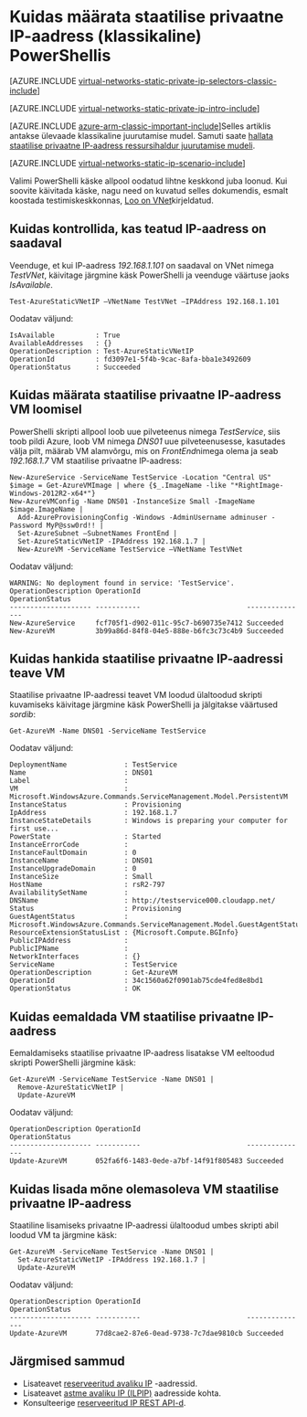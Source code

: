 <properties 
   pageTitle="Privaatne staatiline IP määramine klassikaline režiim PowerShelli kaudu | Microsoft Azure'i"
   description="Privaatne staatiline IP (DIPs) ja kuidas neid hallata klassikaline režiim ja PowerShelli mõistmine"
   services="virtual-network"
   documentationCenter="na"
   authors="jimdial"
   manager="carmonm"
   editor="tysonn"
   tags="azure-service-management"
/>
<tags 
   ms.service="virtual-network"
   ms.devlang="na"
   ms.topic="article"
   ms.tgt_pltfrm="na"
   ms.workload="infrastructure-services"
   ms.date="02/02/2016"
   ms.author="jdial" />

# <a name="how-to-set-a-static-private-ip-address-classic-in-powershell"></a>Kuidas määrata staatilise privaatne IP-aadress (klassikaline) PowerShellis

[AZURE.INCLUDE [virtual-networks-static-private-ip-selectors-classic-include](../../includes/virtual-networks-static-private-ip-selectors-classic-include.md)]

[AZURE.INCLUDE [virtual-networks-static-private-ip-intro-include](../../includes/virtual-networks-static-private-ip-intro-include.md)]

[AZURE.INCLUDE [azure-arm-classic-important-include](../../includes/azure-arm-classic-important-include.md)]Selles artiklis antakse ülevaade klassikaline juurutamise mudel. Samuti saate [hallata staatilise privaatne IP-aadress ressursihaldur juurutamise mudeli](virtual-networks-static-private-ip-arm-ps.md).

[AZURE.INCLUDE [virtual-networks-static-ip-scenario-include](../../includes/virtual-networks-static-ip-scenario-include.md)]

Valimi PowerShelli käske allpool oodatud lihtne keskkond juba loonud. Kui soovite käivitada käske, nagu need on kuvatud selles dokumendis, esmalt koostada testimiskeskkonnas, [Loo on VNet](virtual-networks-create-vnet-classic-netcfg-ps.md)kirjeldatud.

## <a name="how-to-verify-if-a-specific-ip-address-is-available"></a>Kuidas kontrollida, kas teatud IP-aadress on saadaval
Veenduge, et kui IP-aadress *192.168.1.101* on saadaval on VNet nimega *TestVNet*, käivitage järgmine käsk PowerShelli ja veenduge väärtuse jaoks *IsAvailable*.

    Test-AzureStaticVNetIP –VNetName TestVNet –IPAddress 192.168.1.101 

Oodatav väljund:

    IsAvailable          : True
    AvailableAddresses   : {}
    OperationDescription : Test-AzureStaticVNetIP
    OperationId          : fd3097e1-5f4b-9cac-8afa-bba1e3492609
    OperationStatus      : Succeeded

## <a name="how-to-specify-a-static-private-ip-address-when-creating-a-vm"></a>Kuidas määrata staatilise privaatne IP-aadress VM loomisel
PowerShelli skripti allpool loob uue pilveteenus nimega *TestService*, siis toob pildi Azure, loob VM nimega *DNS01* uue pilveteenusesse, kasutades välja pilt, määrab VM alamvõrgu, mis on *FrontEnd*nimega olema ja seab *192.168.1.7* VM staatilise privaatne IP-aadress:

    New-AzureService -ServiceName TestService -Location "Central US"
    $image = Get-AzureVMImage | where {$_.ImageName -like "*RightImage-Windows-2012R2-x64*"}
    New-AzureVMConfig -Name DNS01 -InstanceSize Small -ImageName $image.ImageName |
      Add-AzureProvisioningConfig -Windows -AdminUsername adminuser -Password MyP@ssw0rd!! |
      Set-AzureSubnet –SubnetNames FrontEnd |
      Set-AzureStaticVNetIP -IPAddress 192.168.1.7 |
      New-AzureVM -ServiceName TestService –VNetName TestVNet

Oodatav väljund:

    WARNING: No deployment found in service: 'TestService'.
    OperationDescription OperationId                          OperationStatus
    -------------------- -----------                          ---------------
    New-AzureService     fcf705f1-d902-011c-95c7-b690735e7412 Succeeded      
    New-AzureVM          3b99a86d-84f8-04e5-888e-b6fc3c73c4b9 Succeeded  

## <a name="how-to-retrieve-static-private-ip-address-information-for-a-vm"></a>Kuidas hankida staatilise privaatne IP-aadressi teave VM
Staatilise privaatne IP-aadressi teavet VM loodud ülaltoodud skripti kuvamiseks käivitage järgmine käsk PowerShelli ja jälgitakse väärtused *sordib*:

    Get-AzureVM -Name DNS01 -ServiceName TestService

Oodatav väljund:

    DeploymentName              : TestService
    Name                        : DNS01
    Label                       : 
    VM                          : Microsoft.WindowsAzure.Commands.ServiceManagement.Model.PersistentVM
    InstanceStatus              : Provisioning
    IpAddress                   : 192.168.1.7
    InstanceStateDetails        : Windows is preparing your computer for first use...
    PowerState                  : Started
    InstanceErrorCode           : 
    InstanceFaultDomain         : 0
    InstanceName                : DNS01
    InstanceUpgradeDomain       : 0
    InstanceSize                : Small
    HostName                    : rsR2-797
    AvailabilitySetName         : 
    DNSName                     : http://testservice000.cloudapp.net/
    Status                      : Provisioning
    GuestAgentStatus            : Microsoft.WindowsAzure.Commands.ServiceManagement.Model.GuestAgentStatus
    ResourceExtensionStatusList : {Microsoft.Compute.BGInfo}
    PublicIPAddress             : 
    PublicIPName                : 
    NetworkInterfaces           : {}
    ServiceName                 : TestService
    OperationDescription        : Get-AzureVM
    OperationId                 : 34c1560a62f0901ab75cde4fed8e8bd1
    OperationStatus             : OK

## <a name="how-to-remove-a-static-private-ip-address-from-a-vm"></a>Kuidas eemaldada VM staatilise privaatne IP-aadress
Eemaldamiseks staatilise privaatne IP-aadress lisatakse VM eeltoodud skripti PowerShelli järgmine käsk:
    
    Get-AzureVM -ServiceName TestService -Name DNS01 |
      Remove-AzureStaticVNetIP |
      Update-AzureVM

Oodatav väljund:

    OperationDescription OperationId                          OperationStatus
    -------------------- -----------                          ---------------
    Update-AzureVM       052fa6f6-1483-0ede-a7bf-14f91f805483 Succeeded

## <a name="how-to-add-a-static-private-ip-address-to-an-existing-vm"></a>Kuidas lisada mõne olemasoleva VM staatilise privaatne IP-aadress
Staatiline lisamiseks privaatne IP-aadressi ülaltoodud umbes skripti abil loodud VM ta järgmine käsk:

    Get-AzureVM -ServiceName TestService -Name DNS01 |
      Set-AzureStaticVNetIP -IPAddress 192.168.1.7 |
      Update-AzureVM

Oodatav väljund:

    OperationDescription OperationId                          OperationStatus
    -------------------- -----------                          ---------------
    Update-AzureVM       77d8cae2-87e6-0ead-9738-7c7dae9810cb Succeeded 

## <a name="next-steps"></a>Järgmised sammud

- Lisateavet [reserveeritud avaliku IP](virtual-networks-reserved-public-ip.md) -aadressid.
- Lisateavet [astme avaliku IP (ILPIP)](virtual-networks-instance-level-public-ip.md) aadresside kohta.
- Konsulteerige [reserveeritud IP REST API-d](https://msdn.microsoft.com/library/azure/dn722420.aspx).
